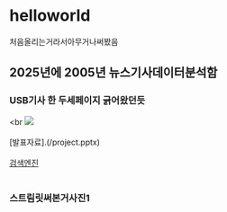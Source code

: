 # helloworld
처음올리는거라서아무거나써봤음
## 2025년에 2005년 뉴스기사데이터분석함
### USB기사 한 두세페이지 긁어왔던듯
<br
<image src = "https://images.anandtech.com/reviews/memory/usbdriveroundup1/crucialgizmo.jpg"><br><br>
[발표자료].(/project.pptx)<br><br>
[검색엔진](https://naver.com)<br><br>

### 스트림릿써본거사진1
